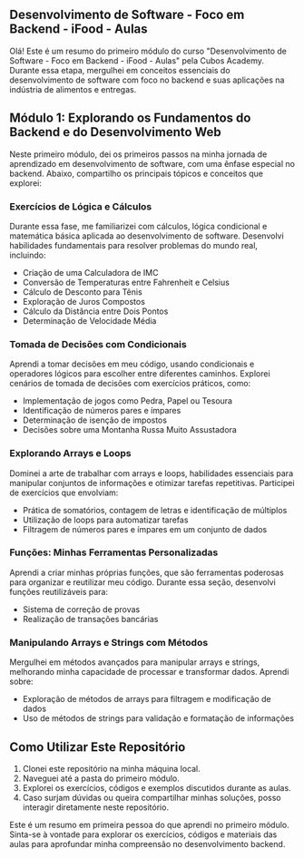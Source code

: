 ## Desenvolvimento de Software - Foco em Backend - iFood - Aulas

Olá! Este é um resumo do primeiro módulo do curso "Desenvolvimento de Software - Foco em Backend - iFood - Aulas" pela Cubos Academy. Durante essa etapa, mergulhei em conceitos essenciais do desenvolvimento de software com foco no backend e suas aplicações na indústria de alimentos e entregas.

## Módulo 1: Explorando os Fundamentos do Backend e do Desenvolvimento Web

Neste primeiro módulo, dei os primeiros passos na minha jornada de aprendizado em desenvolvimento de software, com uma ênfase especial no backend. Abaixo, compartilho os principais tópicos e conceitos que explorei:

### Exercícios de Lógica e Cálculos

Durante essa fase, me familiarizei com cálculos, lógica condicional e matemática básica aplicada ao desenvolvimento de software. Desenvolvi habilidades fundamentais para resolver problemas do mundo real, incluindo:

- Criação de uma Calculadora de IMC
- Conversão de Temperaturas entre Fahrenheit e Celsius
- Cálculo de Desconto para Tênis
- Exploração de Juros Compostos
- Cálculo da Distância entre Dois Pontos
- Determinação de Velocidade Média

### Tomada de Decisões com Condicionais

Aprendi a tomar decisões em meu código, usando condicionais e operadores lógicos para escolher entre diferentes caminhos. Explorei cenários de tomada de decisões com exercícios práticos, como:

- Implementação de jogos como Pedra, Papel ou Tesoura
- Identificação de números pares e ímpares
- Determinação de isenção de impostos
- Decisões sobre uma Montanha Russa Muito Assustadora

### Explorando Arrays e Loops

Dominei a arte de trabalhar com arrays e loops, habilidades essenciais para manipular conjuntos de informações e otimizar tarefas repetitivas. Participei de exercícios que envolviam:

- Prática de somatórios, contagem de letras e identificação de múltiplos
- Utilização de loops para automatizar tarefas
- Filtragem de números pares e ímpares em um conjunto de dados

### Funções: Minhas Ferramentas Personalizadas

Aprendi a criar minhas próprias funções, que são ferramentas poderosas para organizar e reutilizar meu código. Durante essa seção, desenvolvi funções reutilizáveis para:

- Sistema de correção de provas
- Realização de transações bancárias

### Manipulando Arrays e Strings com Métodos

Mergulhei em métodos avançados para manipular arrays e strings, melhorando minha capacidade de processar e transformar dados. Aprendi sobre:

- Exploração de métodos de arrays para filtragem e modificação de dados
- Uso de métodos de strings para validação e formatação de informações

## Como Utilizar Este Repositório

1. Clonei este repositório na minha máquina local.
2. Naveguei até a pasta do primeiro módulo.
3. Explorei os exercícios, códigos e exemplos discutidos durante as aulas.
4. Caso surjam dúvidas ou queira compartilhar minhas soluções, posso interagir diretamente neste repositório.

Este é um resumo em primeira pessoa do que aprendi no primeiro módulo. Sinta-se à vontade para explorar os exercícios, códigos e materiais das aulas para aprofundar minha compreensão no desenvolvimento backend.